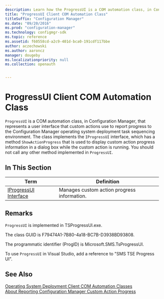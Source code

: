 ```yaml
---
description: Learn how the ProgressUI is a COM automation class, in Configuration Manager, that represents a user interface that custom actions use to report progress to the Configuration Manager operating system deployment task sequencing environment.
title: "ProgressUI Client COM Automation Class"
titleSuffix: "Configuration Manager"
ms.date: "09/20/2016"
ms.prod: "configuration-manager"
ms.technology: configmgr-sdk
ms.topic: reference
ms.assetid: f60558cd-a2c9-401d-bca0-191cdf117bbe
author: aczechowski
ms.author: aaroncz
manager: dougeby
ms.localizationpriority: null
ms.collection: openauth


---
```

# ProgressUI Client COM Automation Class
`ProgressUI` is a COM automation class, in Configuration Manager, that represents a user interface that custom actions use to report progress to the Configuration Manager operating system deployment task sequencing environment. The class implements the `IProgressUI` interface, which has a method `ShowActionProgress` that is used to display custom action progress information in a dialog box while the custom action is running. You should not call any other method implemented in `ProgressUI`.  

## In This Section  

|Term|Definition|  
|----------|----------------|  
|[IProgressUI Interface](../../../../../develop/reference/core/clients/client-classes/iprogressui-interface.md)|Manages custom action progress information.|  

## Remarks  
 `ProgressUI` is implemented in TSProgressUI.exe.  

 The class GUID is F79474A1-7B80-4a18-BC7B-D3938BD93808.  

 The programmatic identifier (ProgID) is Microsoft.SMS.TsProgressUI.  

 To use `ProgressUI` in Visual Studio, add a reference to "SMS TSE Progress UI".  

## See Also  
 [Operating System Deployment Client COM Automation Classes](../../../../../develop/reference/core/clients/client-classes/operating-system-deployment-client-com-automation-classes.md)   
 [About Reporting Configuration Manager Custom Action Progress](../../../../../develop/osd/about-reporting-configuration-manager-custom-action-progress.md)   
